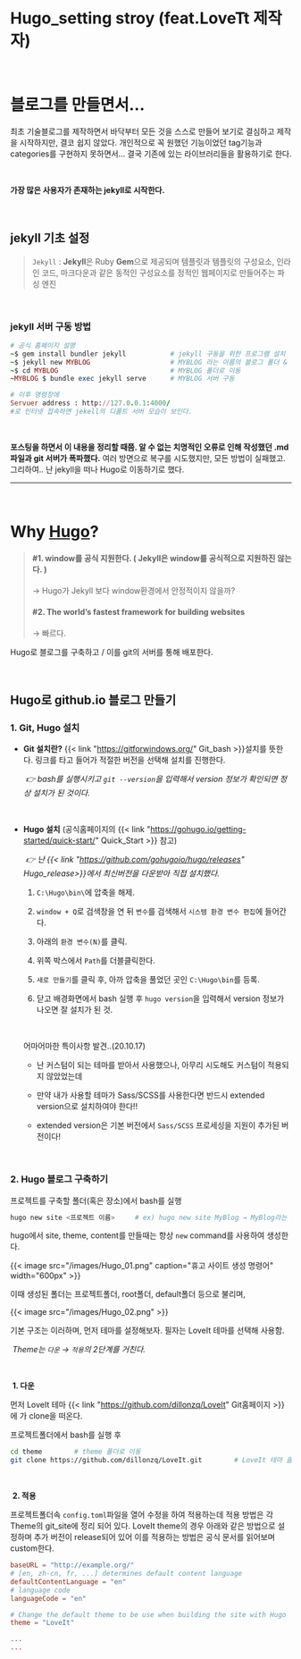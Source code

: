 # Hugo_setting stroy (feat.LoveTt 제작자)


​		

# 블로그를 만들면서...

최초 기술블로그를 제작하면서 바닥부터 모든 것을 스스로 만들어 보기로 결심하고 제작을 시작하지만, 결코 쉽지 않았다. 개인적으로 꼭 원했던 기능이었던 tag기능과 categories를 구현하지 못하면서... 결국 기존에 있는 라이브러리들을 활용하기로 한다. 

​	

**가장 많은 사용자가 존재하는 jekyll로 시작한다.**

​	

## jekyll 기초 설정

> `Jekyll` : **Jekyll**은 Ruby **Gem**으로 제공되며 템플릿과 템플릿의 구성요소, 인라인 코드, 마크다운과 같은 동적인 구성요소를 정적인 웹페이지로 만들어주는 파싱 엔진

​	

### jekyll 서버 구동 방법

```ruby
# 공식 홈페이지 설명
~$ gem install bundler jekyll			# jekyll 구동을 위한 프로그램 설치
~$ jekyll new MYBLOG					# MYBLOG 라는 이름의 블로그 폴더 & 기초틀 생성 
~$ cd MYBLOG							# MYBLOG 폴더로 이동
~MYBLOG $ bundle exec jekyll serve		# MYBLOG 서버 구동

# 이후 명령창에
Servuer address : http://127.0.0.1:4000/
#로 인터넷 접속하면 jekell의 디폴트 서버 모습이 보인다.
```

​	

**포스팅을 하면서 이 내용을 정리할 때쯤. 알 수 없는 치명적인 오류로 인해 작성했던 .md파일과 git 서버가 폭파했다.** 여러 방면으로 복구를 시도했지만, 모든 방법이 실패했고. 그리하여.. 난 jekyll을 떠나 Hugo로 이동하기로 했다.

---

​			



# Why  [Hugo](https://gohugo.io/)?

> #### #1. window를 공식 지원한다. ( Jekyll은 window를 공식적으로 지원하진 않는다. )
>
> → Hugo가 Jekyll 보다 window환경에서 안정적이지 않을까?
>
> #### #2. The world’s fastest framework for building websites
>
> → 빠르다. 



Hugo로 블로그를 구축하고 / 이를 git의 서버를 통해 배포한다.

​	

## Hugo로 github.io 블로그 만들기

### 1. Git, Hugo 설치

- **Git 설치란?**   {{< link "https://gitforwindows.org/" Git_bash >}}설치를 뜻한다. 링크를 타고 들어가 적절한 버전을 선택해 설치를 진행한다. 

  ​	*👉 bash를 실행시키고 `git --version`을 입력해서 version 정보가 확인되면 정상 설치가 된 것이다.*

  ​	

- **Hugo 설치** (공식홈페이지의 {{< link "https://gohugo.io/getting-started/quick-start/" Quick_Start >}} 참고)

  ​	*👉 난 {{< link "https://github.com/gohugoio/hugo/releases" Hugo_release>}}에서 최신버전을 다운받아 직접 설치했다.*

  1. `C:\Hugo\bin\`에 압축을 해제.

  2. `window + Q`로 검색창을 연 뒤 `변수`를 검색해서 `시스템 환경 변수 편집`에 들어간다.

  3. 아래의 `환경 변수(N)`를 클릭.

  4. 위쪽 박스에서 `Path`를 더블클릭한다.

  5. `새로 만들기`를 클릭 후, 아까 압축을 풀었던 곳인 `C:\Hugo\bin`를 등록.

  6. 닫고 배경화면에서 bash 실행 후 `hugo version`을 입력해서 version 정보가 나오면 잘 설치가 된 것.

     ​	

  어마어마한 특이사항 발견..(20.10.17)

  + 난 커스텀이 되는 테마를 받아서 사용했으나, 아무리 시도해도 커스텀이 적용되지 않았었는데

  + 만약 내가 사용할 테마가 Sass/SCSS를 사용한다면 반드시 extended version으로 설치하여야 한다!!

  + extended version은 기본 버전에서 `Sass/SCSS` 프로세싱을 지원이 추가된 버전이다!

    ​	

### 2. Hugo 블로그 구축하기

프로젝트를 구축할 폴더(혹은 장소)에서 bash를 실행

```bash
hugo new site <프로젝트 이름>		# ex) hugo new site MyBlog → MyBlog라는 프로젝트 폴더를 생성.
```

hugo에서 site, theme, content를 만들때는 항상 `new` command를 사용하여 생성한다.

{{< image src="/images/Hugo_01.png" caption="휴고 사이트 생성 명령어" width="600px" >}}

이때 생성된 폴더는 프로젝트폴더, root폴더, default폴더 등으로 불리며,

{{< image src="/images/Hugo_02.png" >}}

기본 구조는 이러하며, 먼저 테마를 설정해보자. 필자는 LoveIt 테마를 선택해 사용함.

​	*Theme는 `다운` →  `적용`의 2단계를 거친다.*

​	

​	**1. 다운**

먼저 LoveIt 테마 {{< link "https://github.com/dillonzq/LoveIt" Git홈페이지 >}}에 가 clone을 떠온다.

프로젝트폴더에서 bash를 실행 후 

```bash
cd theme		# theme 폴더로 이동
git clone https://github.com/dillonzq/LoveIt.git		# LoveIt 테마 클론(다운)
```

​	

​	**2. 적용**

프로젝트폴더속 `config.toml`파일을 열어 수정을 하여 적용하는데 적용 방법은 각 Theme의 git_site에 정리 되어 있다.  LoveIt theme의 경우 아래와 같은 방법으로 설정하며 추가 버전이 release되어 있어 이를 적용하는 방법은 공식 문서를 읽어보며 custom한다. 

```config.toml
baseURL = "http://example.org/"
# [en, zh-cn, fr, ...] determines default content language
defaultContentLanguage = "en"
# language code
languageCode = "en"

# Change the default theme to be use when building the site with Hugo
theme = "LoveIt"

...
...
```


